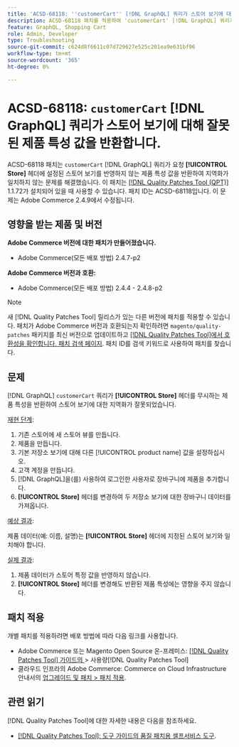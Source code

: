 ```yaml
---
title: 'ACSD-68118: ''customerCart'' [!DNL GraphQL] 쿼리가 스토어 보기에 대해 잘못된 제품 특성 값을 반환합니다.'
description: ACSD-68118 패치를 적용하여 'customerCart' [!DNL GraphQL] 쿼리가 요청 [!UICONTROL Store] 헤더에 설정된 스토어 보기를 반영하지 않는 제품 속성 값을 반환하여 현지화가 일치하지 않는 Adobe Commerce 문제를 해결합니다.
feature: GraphQL, Shopping Cart
role: Admin, Developer
type: Troubleshooting
source-git-commit: c624d8f6611c07d729627e525c201ea9e631bf96
workflow-type: tm+mt
source-wordcount: '365'
ht-degree: 0%

---
```



# ACSD-68118: `customerCart` [!DNL GraphQL] 쿼리가 스토어 보기에 대해 잘못된 제품 특성 값을 반환합니다.

ACSD-68118 패치는 `customerCart` [!DNL GraphQL] 쿼리가 요청 **[!UICONTROL Store]** 헤더에 설정된 스토어 보기를 반영하지 않는 제품 특성 값을 반환하여 지역화가 일치하지 않는 문제를 해결했습니다. 이 패치는 [[!DNL Quality Patches Tool (QPT)]](/help/tools/quality-patches-tool/quality-patches-tool-to-self-serve-quality-patches.md) 1.1.72가 설치되어 있을 때 사용할 수 있습니다. 패치 ID는 ACSD-68118입니다. 이 문제는 Adobe Commerce 2.4.9에서 수정됩니다.

## 영향을 받는 제품 및 버전

**Adobe Commerce 버전에 대한 패치가 만들어졌습니다.**

* Adobe Commerce(모든 배포 방법) 2.4.7-p2

**Adobe Commerce 버전과 호환:**

* Adobe Commerce(모든 배포 방법) 2.4.4 - 2.4.8-p2

>[!NOTE]
>
>새 [!DNL Quality Patches Tool] 릴리스가 있는 다른 버전에 패치를 적용할 수 있습니다. 패치가 Adobe Commerce 버전과 호환되는지 확인하려면 `magento/quality-patches` 패키지를 최신 버전으로 업데이트하고 [[!DNL Quality Patches Tool]에서 호환성을 확인합니다. 패치 검색 페이지](https://experienceleague.adobe.com/tools/commerce-quality-patches/index.html?lang=ko). 패치 ID를 검색 키워드로 사용하여 패치를 찾습니다.

## 문제

[!DNL GraphQL] `customerCart` 쿼리가 **[!UICONTROL Store]** 헤더를 무시하는 제품 특성을 반환하여 스토어 보기에 대한 지역화가 잘못되었습니다.

<u>재현 단계</u>:

1. 기존 스토어에 새 스토어 뷰를 만듭니다.
1. 제품을 만듭니다.
1. 기본 저장소 보기에 대해 다른 [!UICONTROL product name] 값을 설정하십시오.
1. 고객 계정을 만듭니다.
1. [!DNL GraphQL]을(를) 사용하여 로그인한 사용자로 장바구니에 제품을 추가합니다.
1. **[!UICONTROL Store]** 헤더를 변경하여 두 저장소 보기에 대한 장바구니 데이터를 가져옵니다.

<u>예상 결과</u>:

제품 데이터(예: 이름, 설명)는 **[!UICONTROL Store]** 헤더에 지정된 스토어 보기와 일치해야 합니다.

<u>실제 결과</u>:

1. 제품 데이터가 스토어 특정 값을 반영하지 않습니다.
1. **[!UICONTROL Store]** 헤더를 변경해도 반환된 제품 특성에는 영향을 주지 않습니다.

## 패치 적용

개별 패치를 적용하려면 배포 방법에 따라 다음 링크를 사용합니다.

* Adobe Commerce 또는 Magento Open Source 온-프레미스: [[!DNL Quality Patches Tool]  가이드의 &#x200B;](/help/tools/quality-patches-tool/usage.md)> 사용량[!DNL Quality Patches Tool]
* 클라우드 인프라의 Adobe Commerce: Commerce on Cloud Infrastructure 안내서의 [업그레이드 및 패치 > 패치 적용](https://experienceleague.adobe.com/docs/commerce-cloud-service/user-guide/develop/upgrade/apply-patches.html?lang=ko).

## 관련 읽기

[!DNL Quality Patches Tool]에 대한 자세한 내용은 다음을 참조하세요.

* [[!DNL Quality Patches Tool]: 도구 가이드의 품질 패치용 셀프서비스 도구](/help/tools/quality-patches-tool/quality-patches-tool-to-self-serve-quality-patches.md).
